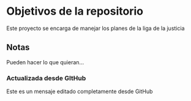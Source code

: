 # Objetivos de la repositorio

Este proyecto se encarga de manejar los planes de la liga de la justicia


## Notas
Pueden hacer lo que quieran...

### Actualizada desde GItHub
Este es un mensaje editado completamente desde GitHub
